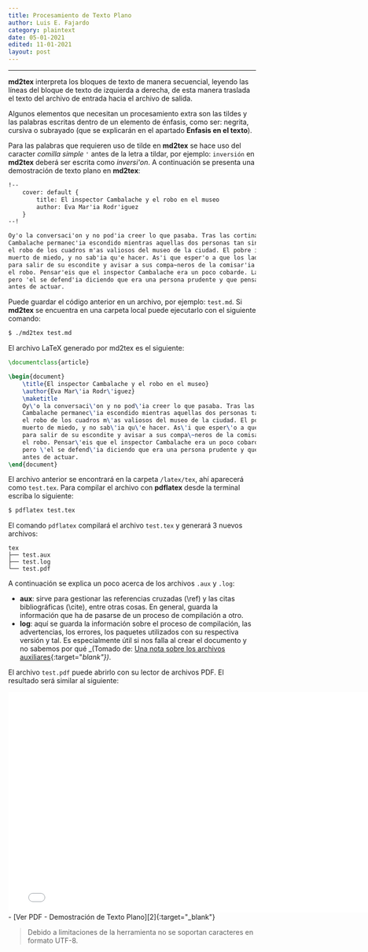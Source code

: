 ```yaml
---
title: Procesamiento de Texto Plano
author: Luis E. Fajardo
category: plaintext
date: 05-01-2021
edited: 11-01-2021
layout: post
---
```

***
**md2tex** interpreta los bloques de texto de manera secuencial, leyendo las líneas
del bloque de texto de izquierda a derecha, de esta manera traslada el texto del archivo de
entrada hacia el archivo de salida.

Algunos elementos que necesitan un procesamiento extra son las tildes y las palabras escritas
dentro de un elemento de énfasis, como ser: negrita, cursiva o subrayado (que se explicarán en 
el apartado **Enfasis en el texto**).

Para las palabras que requieren uso de tilde en **md2tex** se hace uso del caracter _comilla simple_ `'`
antes de la letra a tildar, por ejemplo: `inversión` en **md2tex** deberá ser escrita como _inversi'on_.
A continuación se presenta una demostración de texto plano en **md2tex**:

```md
!--
    cover: default {
        title: El inspector Cambalache y el robo en el museo
        author: Eva Mar'ia Rodr'iguez
    }
--!

Oy'o la conversaci'on y no pod'ia creer lo que pasaba. Tras las cortinas, el inspector 
Cambalache permanec'ia escondido mientras aquellas dos personas tan siniestras planeaban 
el robo de los cuadros m'as valiosos del museo de la ciudad. El pobre inspector estaba 
muerto de miedo, y no sab'ia qu'e hacer. As'i que esper'o a que los ladrones se marcharan 
para salir de su escondite y avisar a sus compa~neros de la comisar'ia para que evitaran 
el robo. Pensar'eis que el inspector Cambalache era un poco cobarde. La verdad es que s'i, 
pero 'el se defend'ia diciendo que era una persona prudente y que pensaba bien las cosas 
antes de actuar.
```
Puede guardar el código anterior en un archivo, por ejemplo: `test.md`.
Si **md2tex** se encuentra en una carpeta local puede ejecutarlo con el siguiente comando:
```bash
$ ./md2tex test.md
```
El archivo LaTeX generado por md2tex es el siguiente:

```latex
\documentclass{article}

\begin{document}
	\title{El inspector Cambalache y el robo en el museo}
	\author{Eva Mar\'ia Rodr\'iguez}
	\maketitle
	Oy\'o la conversaci\'on y no pod\'ia creer lo que pasaba. Tras las cortinas, el inspector 
	Cambalache permanec\'ia escondido mientras aquellas dos personas tan siniestras planeaban 
	el robo de los cuadros m\'as valiosos del museo de la ciudad. El pobre inspector estaba 
	muerto de miedo, y no sab\'ia qu\'e hacer. As\'i que esper\'o a que los ladrones se marcharan 
	para salir de su escondite y avisar a sus compa\~neros de la comisar\'ia para que evitaran 
	el robo. Pensar\'eis que el inspector Cambalache era un poco cobarde. La verdad es que s\'i, 
	pero \'el se defend\'ia diciendo que era una persona prudente y que pensaba bien las cosas 
	antes de actuar.
\end{document}
```

El archivo anterior se encontrará en la carpeta `/latex/tex`, ahí aparecerá como `test.tex`.
Para compilar el archivo con **pdflatex** desde la terminal escriba lo siguiente:

```bash
$ pdflatex test.tex
```

El comando `pdflatex` compilará el archivo `test.tex` y generará 3 nuevos archivos:

```
tex
├── test.aux
├── test.log
└── test.pdf
```

A continuación se explica un poco acerca de los archivos `.aux` y `.log`:

- **aux**: sirve para gestionar las referencias cruzadas (\ref) y las citas bibliográficas (\cite), entre 
otras cosas. En general, guarda la información que ha de pasarse de un proceso de compilación a otro.
- **log**: aquí se guarda la información sobre el proceso de compilación, las advertencias, los errores, 
los paquetes utilizados con su respectiva versión y tal. Es especialmente útil si nos falla al crear el 
documento y no sabemos por qué _(Tomado de: [Una nota sobre los archivos auxiliares][1]{:target="_blank"})_.


El archivo `test.pdf` puede abrirlo con su lector de archivos PDF. El resultado será similar al
siguiente:

<embed src="../assets/pdf/plain_text_demo.pdf" height="450" width="770">
- [Ver PDF - Demostración de Texto Plano][2]{:target="_blank"}

> Debido a limitaciones de la herramienta no se soportan caracteres en formato UTF-8.


[1]: https://ondiz.github.io/cursoLatex/Contenido/Ap1.Auxiliares.html
[2]: ../assets/pdf/plain_text_demo.pdf
